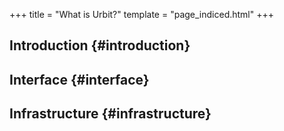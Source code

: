 +++
title = "What is Urbit?"
template = "page_indiced.html"
+++

## Introduction {#introduction}

## Interface {#interface}

## Infrastructure {#infrastructure}